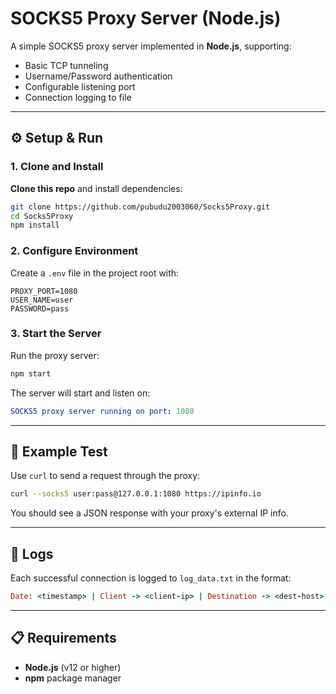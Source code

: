 # SOCKS5 Proxy Server (Node.js)

A simple SOCKS5 proxy server implemented in **Node.js**, supporting:

- Basic TCP tunneling
- Username/Password authentication
- Configurable listening port
- Connection logging to file

---

## ⚙️ Setup & Run

### 1. Clone and Install

**Clone this repo** and install dependencies:

```bash
git clone https://github.com/pubudu2003060/Socks5Proxy.git
cd Socks5Proxy
npm install
```

### 2. Configure Environment

Create a `.env` file in the project root with:

```env
PROXY_PORT=1080
USER_NAME=user
PASSWORD=pass
```

### 3. Start the Server

Run the proxy server:

```bash
npm start
```

The server will start and listen on:

```yaml
SOCKS5 proxy server running on port: 1080
```

---

## 🧪 Example Test

Use `curl` to send a request through the proxy:

```bash
curl --socks5 user:pass@127.0.0.1:1080 https://ipinfo.io
```

You should see a JSON response with your proxy's external IP info.

---

## 📂 Logs

Each successful connection is logged to `log_data.txt` in the format:

```ruby
Date: <timestamp> | Client -> <client-ip> | Destination -> <dest-host>:<dest-port>
```

---

## 📋 Requirements

- **Node.js** (v12 or higher)
- **npm** package manager
